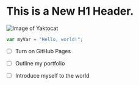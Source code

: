# This is a New H1 Header.

![Image of Yaktocat](https://octodex.github.com/images/yaktocat.png)

``` javascript
var myVar = "Hello, world!";
```

- [ ] Turn on GitHub Pages
- [ ] Outline my portfolio
- [ ] Introduce myself to the world
      
